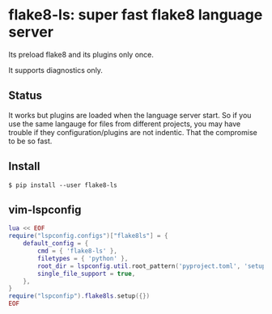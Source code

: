 # flake8-ls: super fast flake8 language server

Its preload flake8 and its plugins only once.

It supports diagnostics only.

## Status

It works but plugins are loaded when the language server start. So if you use
the same langauge for files from different projects, you may have trouble if
they configuration/plugins are not indentic. That the compromise to be so fast.

## Install

```shell
$ pip install --user flake8-ls
```

## vim-lspconfig

```lua
lua << EOF
require("lspconfig.configs")["flake8ls"] = {
    default_config = {
        cmd = { 'flake8-ls' },
        filetypes = { 'python' },
        root_dir = lspconfig.util.root_pattern('pyproject.toml', 'setup.py', 'setup.cfg', 'requirements.txt', 'Pipfile'),
        single_file_support = true,
    },
}
require("lspconfip").flake8ls.setup({})
EOF
```
